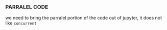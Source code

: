 ### PARRALEL CODE
we need to bring the parralel portion of the code out of jupyter, it does not like `concurrent`
